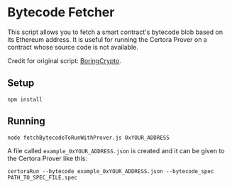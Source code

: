 # Bytecode Fetcher

This script allows you to fetch a smart contract's bytecode blob based on its Ethereum address.
It is useful for running the Certora Prover on a contract whose source code is not available.

Credit for original script: [BoringCrypto](https://github.com/boringcrypto).

## Setup
```
npm install
```

## Running
```
node fetchBytecodeToRunWithProver.js 0xYOUR_ADDRESS
```

A file called `example_0xYOUR_ADDRESS.json` is created and it can be given to the Certora Prover like this:
```
certoraRun --bytecode example_0xYOUR_ADDRESS.json --bytecode_spec PATH_TO_SPEC_FILE.spec
```
